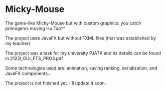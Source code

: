 # Micky-Mouse
 
The game-like Micky-Mouse but with custom graphics: you catch primogems moving Hu Tao^^

The project uses JavaFX but without FXML files (that was established by my teacher).

The project was a task for my university PJATK and its details can be found in 2122l_GUI_FTS_PRO3.pdf

Some technologies used are: animation, saving ranking, serialization, and JavaFX components...


The project is not finished yet. I'll update it soon.
